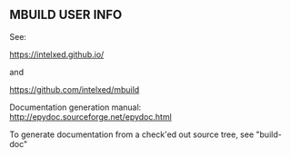 MBUILD USER INFO
-----------------
  See:
     
https://intelxed.github.io/

and

https://github.com/intelxed/mbuild

Documentation generation manual:
http://epydoc.sourceforge.net/epydoc.html

To generate documentation from a check'ed out source tree, see "build-doc"


   
